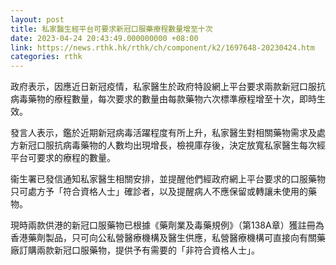 ```yaml
---
layout: post
title: 私家醫生經平台可要求新冠口服藥療程數量增至十次
date: 2023-04-24 20:43:49.000000000 +08:00
link: https://news.rthk.hk/rthk/ch/component/k2/1697648-20230424.htm
categories: rthk
---
```


政府表示，因應近日新冠疫情，私家醫生於政府特設網上平台要求兩款新冠口服抗病毒藥物的療程數量，每次要求的數量由每款藥物六次標準療程增至十次，即時生效。

發言人表示，鑑於近期新冠病毒活躍程度有所上升，私家醫生對相關藥物需求及處方新冠口服抗病毒藥物的人數均出現增長，檢視庫存後，決定放寬私家醫生每次經平台可要求的療程的數量。

衞生署已發信通知私家醫生相關安排，並提醒他們經政府網上平台要求的口服藥物只可處方予「符合資格人士」確診者，以及提醒病人不應保留或轉讓未使用的藥物。

現時兩款供港的新冠口服藥物已根據《藥劑業及毒藥規例》（第138A章）獲註冊為香港藥劑製品，只可向公私營醫療機構及醫生供應，私營醫療機構可直接向有關藥廠訂購兩款新冠口服藥物，提供予有需要的「非符合資格人士」。
